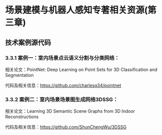 # 场景建模与机器人感知专著相关资源(第三章)
## 技术案例源代码
### 3.3.1 案例一：室内场景点云语义分割与分类网络：
相关论文：PointNet: Deep Learning on Point Sets for 3D Classification and Segmentation

代码及相关信息：https://github.com/charlesq34/pointnet

### 3.3.2 案例二：室内场景场景图生成网络3DSSG：
相关论文：Learning 3D Semantic Scene Graphs from 3D Indoor Reconstructions

代码及相关信息：https://github.com/ShunChengWu/3DSSG
